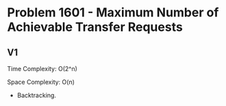 # Problem 1601 - Maximum Number of Achievable Transfer Requests

## V1

Time Complexity: O(2^n)

Space Complexity: O(n)

- Backtracking.
